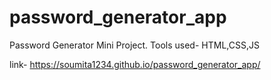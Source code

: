 # password_generator_app
Password Generator Mini Project.
Tools used- HTML,CSS,JS

link- https://soumita1234.github.io/password_generator_app/

